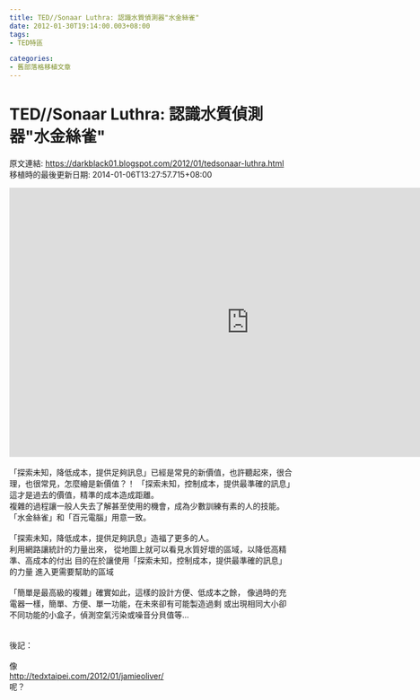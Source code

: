 ```yaml
---
title: TED//Sonaar Luthra: 認識水質偵測器"水金絲雀"
date: 2012-01-30T19:14:00.003+08:00
tags: 
- TED特區

categories:
- 舊部落格移植文章
---
```


# TED//Sonaar Luthra: 認識水質偵測器"水金絲雀"

原文連結: https://darkblack01.blogspot.com/2012/01/tedsonaar-luthra.html
移植時的最後更新日期: 2014-01-06T13:27:57.715+08:00

<iframe allowfullscreen="" frameborder="0" height="480" mozallowfullscreen="" scrolling="no" src="http://embed.ted.com/talks/lang/zh-tw/sonaar_luthra_meet_the_water_canary.html" webkitallowfullscreen="" width="853"></iframe> <br /><a name='more'></a><br />「探索未知，降低成本，提供足夠訊息」已經是常見的新價值，<wbr></wbr>也許聽起來，很合理，也很常見，怎麼繪是新價值？！  「探索未知，控制成本，提供最準確的訊息」這才是過去的價值，<wbr></wbr>精準的成本造成距離。  <br />複雜的過程讓一般人失去了解甚至使用的機會，<wbr></wbr>成為少數訓練有素的人的技能。  「水金絲雀」和「百元電腦」用意一致。  <br /><br />「探索未知，降低成本，提供足夠訊息」造福了更多的人。  <br />利用網路讓統計的力量出來，  從地圖上就可以看見水質好壞的區域，以降低高精準、高成本的付出  目的在於讓使用「探索未知，控制成本，提供最準確的訊息」的力量  進入更需要幫助的區域  <br /><br />「簡單是最高級的複雜」確實如此，這樣的設計方便、低成本之餘，  像過時的充電器一樣，簡單、方便、單一功能，<wbr></wbr>在未來卻有可能製造過剩  或出現相同大小卻不同功能的小盒子，<wbr></wbr>偵測空氣污染或噪音分貝值等...<br /><br /><br />後記：<br /><br />像<br /><a href="http://tedxtaipei.com/2012/01/jamieoliver/">http://tedxtaipei.com/2012/01/jamieoliver/</a><br />呢？
